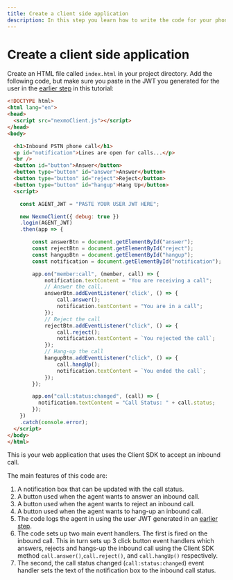 ```yaml
---
title: Create a client side application
description: In this step you learn how to write the code for your phone to app application.
---
```


# Create a client side application

Create an HTML file called `index.html` in your project directory. Add the following code, but make sure you paste in the JWT you generated for the user in the [earlier step](/client-sdk/tutorials/phone-to-app/client-sdk/generate-jwt) in this tutorial:

``` html
<!DOCTYPE html>
<html lang="en">
<head>
  <script src="nexmoClient.js"></script>
</head>
<body>

  <h1>Inbound PSTN phone call</h1>
  <p id="notification">Lines are open for calls...</p>
  <br />
  <button id="button">Answer</button>
  <button type="button" id="answer">Answer</button>
  <button type="button" id="reject">Reject</button>
  <button type="button" id="hangup">Hang Up</button>
  <script>

    const AGENT_JWT = "PASTE YOUR USER JWT HERE";

    new NexmoClient({ debug: true })
    .login(AGENT_JWT)
    .then(app => {

        const answerBtn = document.getElementById("answer");
        const rejectBtn = document.getElementById("reject");
        const hangupBtn = document.getElementById("hangup");
        const notification = document.getElementById("notification");

        app.on("member:call", (member, call) => {
            notification.textContent = "You are receiving a call";
            // Answer the call.
            answerBtn.addEventListener('click', () => {
                call.answer();
                notification.textContent = "You are in a call";
            });
            // Reject the call
            rejectBtn.addEventListener("click", () => {
                call.reject();
                notification.textContent = `You rejected the call`;
            });
            // Hang-up the call
            hangupBtn.addEventListener("click", () => {
                call.hangUp();
                notification.textContent = `You ended the call`;
            });
        });

        app.on("call:status:changed", (call) => {
          notification.textContent = "Call Status: " + call.status;
        });
    })
    .catch(console.error);
  </script>
</body>
</html>
```

This is your web application that uses the Client SDK to accept an inbound call.

The main features of this code are:

1. A notification box that can be updated with the call status.
2. A button used when the agent wants to answer an inbound call.
3. A button used when the agent wants to reject an inbound call.
4. A button used when the agent wants to hang-up an inbound call.
5. The code logs the agent in using the user JWT generated in an [earlier step](/client-sdk/tutorials/phone-to-app/client-sdk/generate-jwt).
6. The code sets up two main event handlers. The first is fired on the inbound call. This in turn sets up 3 click button event handlers which answers, rejects and hangs-up the inbound call using the Client SDK method `call.answer()`,`call.reject()`, and `call.hangUp()` respectively.
7. The second, the call status changed (`call:status:changed`) event handler sets the text of the notification box to the inbound call status.
